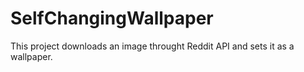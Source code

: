 # SelfChangingWallpaper
This project downloads an image throught Reddit API and sets it as a wallpaper.
